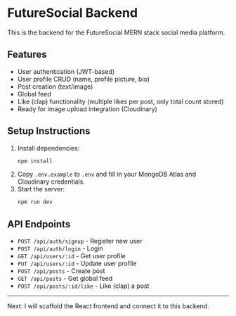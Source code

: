 # FutureSocial Backend

This is the backend for the FutureSocial MERN stack social media platform.

## Features
- User authentication (JWT-based)
- User profile CRUD (name, profile picture, bio)
- Post creation (text/image)
- Global feed
- Like (clap) functionality (multiple likes per post, only total count stored)
- Ready for image upload integration (Cloudinary)

## Setup Instructions
1. Install dependencies:
   ```sh
   npm install
   ```
2. Copy `.env.example` to `.env` and fill in your MongoDB Atlas and Cloudinary credentials.
3. Start the server:
   ```sh
   npm run dev
   ```

## API Endpoints
- `POST /api/auth/signup` - Register new user
- `POST /api/auth/login` - Login
- `GET /api/users/:id` - Get user profile
- `PUT /api/users/:id` - Update user profile
- `POST /api/posts` - Create post
- `GET /api/posts` - Get global feed
- `POST /api/posts/:id/like` - Like (clap) a post

---

Next: I will scaffold the React frontend and connect it to this backend.
